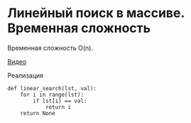 # Линейный поиск в массиве. Временная сложность

Временная сложность O(n).

[Видео](https://www.youtube.com/watch?v=7S4XqXpivfY)

Реализация

```
def linear_search(lst, val):
    for i in range(lst):
        if lst[i] == val:
            return i
    return None

```